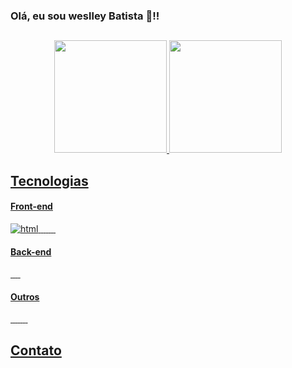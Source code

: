 ### Olá, eu sou weslley Batista 👋!! 
##
<!--stats-->
<div align="center">
  <a href="https://github.com/weslley-batista">
  <img height="180em" src="https://github-readme-stats.vercel.app/api?username=weslley-batista&show_icons=true&theme=tokyonight&include_all_commits=true&count_private=true"/>
  <img height="180em" src="https://github-readme-stats.vercel.app/api/top-langs/?username=weslley-batista&layout=compact&langs_count=7&theme=tokyonight"/>
</div>

 <!--images languages-->
## Tecnologias

#### Front-end
<div>
  <img alt="html" src="https://img.shields.io/badge/HTML5-E34F26?style=for-the-badge&logo=html5&logoColor=white">
  <img alt="" src="https://img.shields.io/badge/CSS3-1572B6?style=for-the-badge&logo=css3&logoColor=white">
  <img alt="" src="https://img.shields.io/badge/TypeScript-007ACC?style=for-the-badge&logo=typescript&logoColor=white">
  <img alt="" src="https://img.shields.io/badge/next%20js-000000?style=for-the-badge&logo=nextdotjs&logoColor=white">
  <img alt="" src="https://img.shields.io/badge/React-20232A?style=for-the-badge&logo=react&logoColor=61DAFB">
  <img alt="" src="https://img.shields.io/badge/Angular-DD0031?style=for-the-badge&logo=angular&logoColor=white">
  <img alt="" src="">
  <img alt="" src="">
</div>

#### Back-end
<div>
  <img alt="" src="https://img.shields.io/badge/Node%20js-339933?style=for-the-badge&logo=nodedotjs&logoColor=white">
  <img alt="" src="https://img.shields.io/badge/Express%20js-000000?style=for-the-badge&logo=express&logoColor=white">
  <img alt="" src="https://img.shields.io/badge/nestjs-E0234E?style=for-the-badge&logo=nestjs&logoColor=white">
  <img alt="" src="https://img.shields.io/badge/PostgreSQL-316192?style=for-the-badge&logo=postgresql&logoColor=white">
  <img alt="" src="https://img.shields.io/badge/Prisma-3982CE?style=for-the-badge&logo=Prisma&logoColor=white">
</div>

#### Outros
<div>
  <img alt="" src="https://img.shields.io/badge/GIT-E44C30?style=for-the-badge&logo=git&logoColor=white">
  <img alt="" src="https://img.shields.io/badge/npm-CB3837?style=for-the-badge&logo=npm&logoColor=white">
  <img alt="" src="https://img.shields.io/badge/eslint-3A33D1?style=for-the-badge&logo=eslint&logoColor=white">
  <img alt="" src="https://img.shields.io/badge/Swagger-85EA2D?style=for-the-badge&logo=Swagger&logoColor=white">
  <img alt="" src="https://img.shields.io/badge/shadcn%2Fui-000000?style=for-the-badge&logo=shadcnui&logoColor=white">
  <img alt="" src="https://img.shields.io/badge/Tailwind_CSS-38B2AC?style=for-the-badge&logo=tailwind-css&logoColor=white">
  <img alt="" src="https://img.shields.io/badge/Material%20UI-007FFF?style=for-the-badge&logo=mui&logoColor=white">
  <img alt="" src="https://img.shields.io/badge/Ant%20Design-1890FF?style=for-the-badge&logo=antdesign&logoColor=white">
</div>

## Contato
<a href="https://www.linkedin.com/in/weslley-batista-113885163">
  <img alt="" src="https://img.shields.io/badge/LinkedIn-0077B5?style=for-the-badge&logo=linkedin&logoColor=white">
</a>
